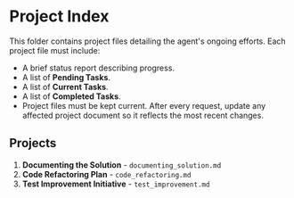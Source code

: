 # Project Index

This folder contains project files detailing the agent's ongoing efforts. Each
project file must include:

- A brief status report describing progress.
- A list of **Pending Tasks**.
- A list of **Current Tasks**.
- A list of **Completed Tasks**.
- Project files must be kept current. After every request, update any affected
  project document so it reflects the most recent changes.

## Projects

1. **Documenting the Solution** - `documenting_solution.md`
2. **Code Refactoring Plan** - `code_refactoring.md`
3. **Test Improvement Initiative** - `test_improvement.md`

